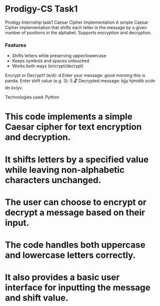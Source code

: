 # Prodigy-CS Task1
Prodigy Internship task1 Caesar Cipher Implementation
A simple Caesar Cipher implementation that shifts each letter in the message by a given number of positions in the alphabet. Supports encryption and decryption.

### Features
- Shifts letters while preserving upper/lowercase
- Keeps symbols and spaces untouched
- Works both ways (encrypt/decrypt)

Encrypt or Decrypt? (e/d): d
Enter your message: good morning this is panda.
Enter shift value (e.g. 3): 5 
🔓 Decrypted message: bjjy hjmidib ocdn dn kviyv.

Technologies used:
Python

# This code implements a simple Caesar cipher for text encryption and decryption.
# It shifts letters by a specified value while leaving non-alphabetic characters unchanged.
# The user can choose to encrypt or decrypt a message based on their input.
# The code handles both uppercase and lowercase letters correctly.
# It also provides a basic user interface for inputting the message and shift value.
